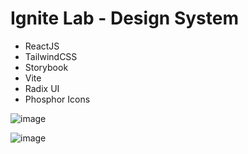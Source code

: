 # Ignite Lab - Design System 

- ReactJS
- TailwindCSS
- Storybook
- Vite
- Radix UI
- Phosphor Icons 


![image](https://user-images.githubusercontent.com/33705910/195469756-8948e0b6-d4b4-4736-94ca-c4c829fa9e40.png)

![image](https://user-images.githubusercontent.com/33705910/195469815-c3be8b17-9b70-4207-803a-d6c73d4e2bed.png)

